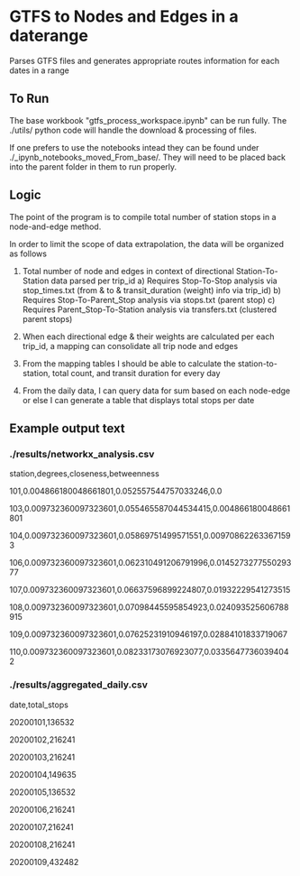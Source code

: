 # GTFS to Nodes and Edges in a daterange
Parses GTFS files and generates appropriate routes information for each dates in a range


## To Run
The base workbook "gtfs_process_workspace.ipynb" can be run fully. The ./utils/ python code will handle the download & processing of files.

If one prefers to use the notebooks intead they can be found under ./_ipynb_notebooks_moved_From_base/. They will need to be placed back into the parent folder in them to run properly.

## Logic
The point of the program is to compile total number of station stops in a node-and-edge method.

In order to limit the scope of data extrapolation, the data will be organized as follows

1) Total number of node and edges in context of directional Station-To-Station data parsed per trip_id
    a) Requires Stop-To-Stop analysis via stop_times.txt (from & to & transit_duration (weight) info via trip_id)
    b) Requires Stop-To-Parent_Stop analysis via stops.txt (parent stop)
    c) Requires Parent_Stop-To-Station analysis via transfers.txt (clustered parent stops)

2) When each directional edge & their weights are calculated per each trip_id, a mapping can consolidate all trip node and edges

3) From the mapping tables I should be able to calculate the station-to-station, total count, and transit duration for every day

4) From the daily data, I can query data for sum based on each node-edge or else I can generate a table that displays total stops per date

## Example output text
### ./results/networkx_analysis.csv

station,degrees,closeness,betweenness

101,0.004866180048661801,0.052557544757033246,0.0

103,0.009732360097323601,0.055465587044534415,0.004866180048661801

104,0.009732360097323601,0.05869751499571551,0.009708622633671593

106,0.009732360097323601,0.062310491206791996,0.014527327755029377

107,0.009732360097323601,0.06637596899224807,0.01932229541273515

108,0.009732360097323601,0.07098445595854923,0.024093525606788915

109,0.009732360097323601,0.07625231910946197,0.02884101833719067

110,0.009732360097323601,0.08233173076923077,0.03356477360394042

### ./results/aggregated_daily.csv

date,total_stops

20200101,136532

20200102,216241

20200103,216241

20200104,149635

20200105,136532

20200106,216241

20200107,216241

20200108,216241

20200109,432482
